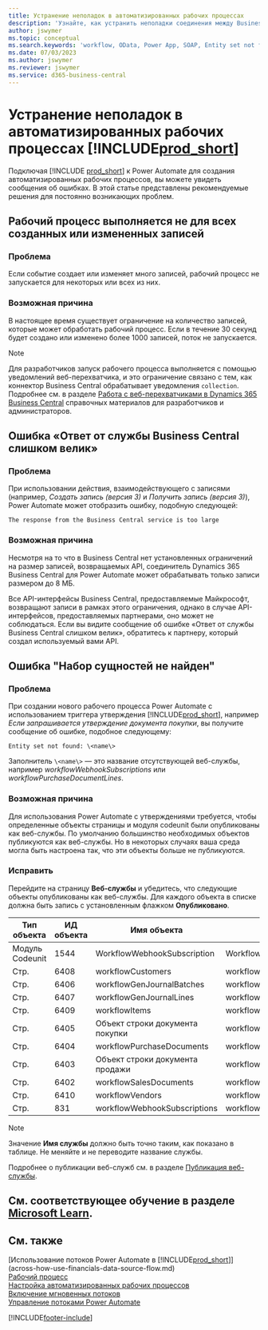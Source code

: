 ```yaml
---
title: Устранение неполадок в автоматизированных рабочих процессах
description: 'Узнайте, как устранить неполадки соединения между Business Central и Power Automate, когда вы создаете автоматизированный рабочий процесс.'
author: jswymer
ms.topic: conceptual
ms.search.keywords: 'workflow, OData, Power App, SOAP, Entity set not found, workflowWebhookSubscriptions, Power Automate,'
ms.date: 07/03/2023
ms.author: jswymer
ms.reviewer: jswymer
ms.service: d365-business-central
---
```


# Устранение неполадок в автоматизированных рабочих процессах [!INCLUDE[prod_short](includes/prod_short.md)]

Подключая [!INCLUDE [prod_short](includes/prod_short.md)] к Power Automate для создания автоматизированных рабочих процессов, вы можете увидеть сообщения об ошибках. В этой статье представлены рекомендуемые решения для постоянно возникающих проблем.

## Рабочий процесс выполняется не для всех созданных или измененных записей

### Проблема

Если событие создает или изменяет много записей, рабочий процесс не запускается для некоторых или всех из них.

### Возможная причина

В настоящее время существует ограничение на количество записей, которые может обработать рабочий процесс. Если в течение 30 секунд будет создано или изменено более 1000 записей, поток не запускается.

> [!NOTE]
> Для разработчиков запуск рабочего процесса выполняется с помощью уведомлений веб-перехватчика, и это ограничение связано с тем, как коннектор Business Central обрабатывает уведомления `collection`. Подробнее см. в разделе [Работа с веб-перехватчиками в Dynamics 365 Business Central](/dynamics365/business-central/dev-itpro/api-reference/v2.0/dynamics-subscriptions#notes-for-power-automate-flows) справочных материалов для разработчиков и администраторов.

## Ошибка «Ответ от службы Business Central слишком велик»

### Проблема

При использовании действия, взаимодействующего с записями (например, *Создать запись (версия 3)* и *Получить запись (версия 3)*), Power Automate может отобразить ошибку, подобную следующей:

`The response from the Business Central service is too large`

### Возможная причина

Несмотря на то что в Business Central нет установленных ограничений на размер записей, возвращаемых API, соединитель Dynamics 365 Business Central для Power Automate может обрабатывать только записи размером до 8 МБ.

Все API-интерфейсы Business Central, предоставляемые Майкрософт, возвращают записи в рамках этого ограничения, однако в случае API-интерфейсов, предоставляемых партнерами, оно может не соблюдаться. Если вы видите сообщение об ошибке «Ответ от службы Business Central слишком велик», обратитесь к партнеру, который создал используемый вами API.

## Ошибка "Набор сущностей не найден"

### Проблема

При создании нового рабочего процесса Power Automate с использованием триггера утверждения [!INCLUDE[prod_short](includes/prod_short.md)], например *Если запрашивается утверждение документа покупки*, вы получите сообщение об ошибке, подобное следующему:

`Entity set not found: \<name\>`

Заполнитель `\<name\>` — это название отсутствующей веб-службы, например *workflowWebhookSubscriptions* или *workflowPurchaseDocumentLines*.

### Возможная причина

Для использования Power Automate с утверждениями требуется, чтобы определенные объекты страницы и модуля codeunit были опубликованы как веб-службы. По умолчанию большинство необходимых объектов публикуются как веб-службы. Но в некоторых случаях ваша среда могла быть настроена так, что эти объекты больше не публикуются.

### Исправить

Перейдите на страницу **Веб-службы** и убедитесь, что следующие объекты опубликованы как веб-службы. Для каждого объекта в списке должна быть запись с установленным флажком **Опубликовано**.  

| Тип объекта | ИД объекта | Имя объекта | Имя службы |
|--|--|--|--|
| Модуль Codeunit | 1544 | WorkflowWebhookSubscription | WorkflowActionResponse |
| Стр. | 6408 | workflowCustomers | workflowCustomers |
| Стр. | 6406 | workflowGenJournalBatches | workflowGenJournalBatches |
| Стр. | 6407 | workflowGenJournalLines | workflowGenJournalLines |
| Стр. | 6409 | workflowItems | workflowItems |
| Стр. | 6405 | Объект строки документа покупки | workflowPurchaseDocumentLines |
| Стр. | 6404 | workflowPurchaseDocuments | workflowPurchaseDocuments |
| Стр. | 6403 | Объект строки документа продажи | workflowSalesDocumentLines |
| Стр. | 6402 | workflowSalesDocuments | workflowSalesDocuments |
| Стр. | 6410 | workflowVendors | workflowVendors |
| Стр. | 831 | workflowWebhookSubscriptions | workflowWebhookSubscriptions |

> [!NOTE]
> Значение **Имя службы** должно быть точно таким, как показано в таблице. Не меняйте и не переводите название службы.

Подробнее о публикации веб-служб см. в разделе [Публикация веб-службы](across-how-publish-web-service.md).

## См. соответствующее обучение в разделе [Microsoft Learn](/learn/modules/use-power-automate/).

## См. также

[Использование потоков Power Automate в [!INCLUDE[prod_short](includes/prod_short.md)]](across-how-use-financials-data-source-flow.md)  
[Рабочий процесс](across-workflow.md)  
[Настройка автоматизированных рабочих процессов](/dynamics365/business-central/dev-itpro/powerplatform/automate-workflows)  
[Включение мгновенных потоков](/dynamics365/business-central/dev-itpro/powerplatform/instant-flows)  
[Управление потоками Power Automate](/dynamics365/business-central/dev-itpro/powerplatform/manage-power-automate-flows)  

[!INCLUDE[footer-include](includes/footer-banner.md)]
